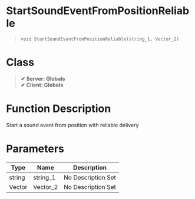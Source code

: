 # StartSoundEventFromPositionReliable
> `void StartSoundEventFromPositionReliable(string_1, Vector_2)`
# Class
> __✔ Server: Globals__  
> __✔ Client: Globals__  
# Function Description
Start a sound event from position with reliable delivery
# Parameters
Type|Name|Description
--|--|--
string|string_1|No Description Set
Vector|Vector_2|No Description Set
